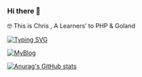 ### Hi there 👋 
🤓  This is Chris , A Learners’ to PHP & Goland

[![Typing SVG](https://readme-typing-svg.herokuapp.com?font=Fira+Code&pause=1000&width=435&lines=Interesting+people%2C+interesting+code;%E6%9C%89%E8%B6%A3%E7%9A%84%E4%BA%BA%EF%BC%8C%E6%9C%89%E8%B6%A3%E7%9A%84%E4%BB%A3%E7%A0%81)](https://git.io/typing-svg)
 
[![MyBlog](https://img.shields.io/badge/Blog:chrisleesir-orange)](https://www.chrisleesir.com/)
 
[![Anurag's GitHub stats](https://github-readme-stats.vercel.app/api?username=ChrisLeeAreemm)](https://github.com/ChrisLeeAreemm/)
